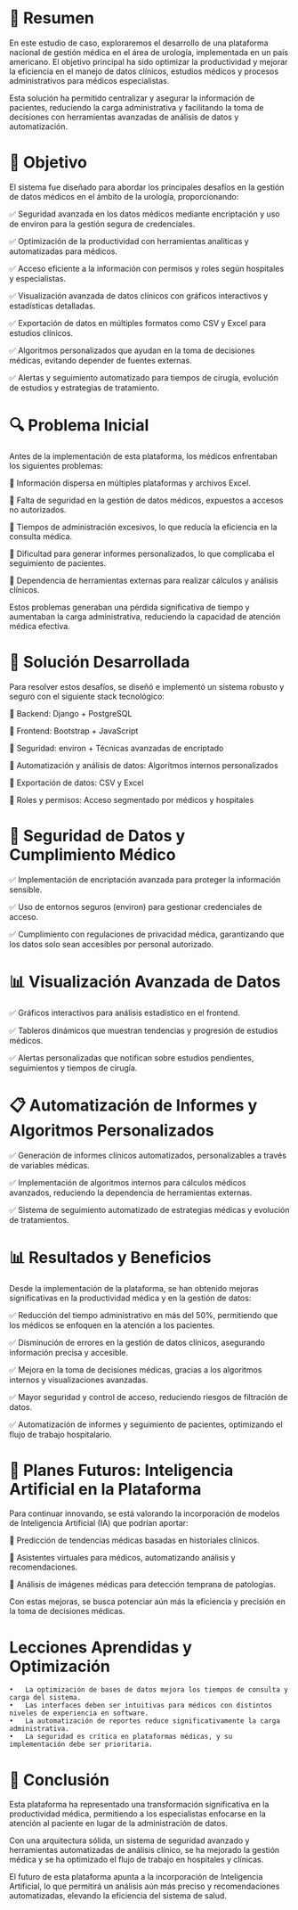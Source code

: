 # 📌 Resumen

En este estudio de caso, exploraremos el desarrollo de una plataforma nacional de gestión médica en el área de urología, implementada en un país americano. El objetivo principal ha sido optimizar la productividad y mejorar la eficiencia en el manejo de datos clínicos, estudios médicos y procesos administrativos para médicos especialistas.

Esta solución ha permitido centralizar y asegurar la información de pacientes, reduciendo la carga administrativa y facilitando la toma de decisiones con herramientas avanzadas de análisis de datos y automatización.

# 🎯 Objetivo

El sistema fue diseñado para abordar los principales desafíos en la gestión de datos médicos en el ámbito de la urología, proporcionando:

✅ Seguridad avanzada en los datos médicos mediante encriptación y uso de environ para la gestión segura de credenciales.

✅ Optimización de la productividad con herramientas analíticas y automatizadas para médicos.

✅ Acceso eficiente a la información con permisos y roles según hospitales y especialistas.

✅ Visualización avanzada de datos clínicos con gráficos interactivos y estadísticas detalladas.

✅ Exportación de datos en múltiples formatos como CSV y Excel para estudios clínicos.

✅ Algoritmos personalizados que ayudan en la toma de decisiones médicas, evitando depender de fuentes externas.

✅ Alertas y seguimiento automatizado para tiempos de cirugía, evolución de estudios y estrategias de tratamiento.

# 🔍 Problema Inicial

Antes de la implementación de esta plataforma, los médicos enfrentaban los siguientes problemas:

🔴 Información dispersa en múltiples plataformas y archivos Excel.

🔴 Falta de seguridad en la gestión de datos médicos, expuestos a accesos no autorizados.

🔴 Tiempos de administración excesivos, lo que reducía la eficiencia en la consulta médica.

🔴 Dificultad para generar informes personalizados, lo que complicaba el seguimiento de pacientes.

🔴 Dependencia de herramientas externas para realizar cálculos y análisis clínicos.

Estos problemas generaban una pérdida significativa de tiempo y aumentaban la carga administrativa, reduciendo la capacidad de atención médica efectiva.

# 🚀 Solución Desarrollada

Para resolver estos desafíos, se diseñó e implementó un sistema robusto y seguro con el siguiente stack tecnológico:

🔹 Backend: Django + PostgreSQL

🔹 Frontend: Bootstrap + JavaScript

🔹 Seguridad: environ + Técnicas avanzadas de encriptado

🔹 Automatización y análisis de datos: Algoritmos internos personalizados

🔹 Exportación de datos: CSV y Excel

🔹 Roles y permisos: Acceso segmentado por médicos y hospitales

# 🔐 Seguridad de Datos y Cumplimiento Médico

✅ Implementación de encriptación avanzada para proteger la información sensible.

✅ Uso de entornos seguros (environ) para gestionar credenciales de acceso.

✅ Cumplimiento con regulaciones de privacidad médica, garantizando que los datos solo sean accesibles por personal autorizado.

# 📊 Visualización Avanzada de Datos

✅ Gráficos interactivos para análisis estadístico en el frontend.

✅ Tableros dinámicos que muestran tendencias y progresión de estudios médicos.

✅ Alertas personalizadas que notifican sobre estudios pendientes, seguimientos y tiempos de cirugía.

# 📋 Automatización de Informes y Algoritmos Personalizados

✅ Generación de informes clínicos automatizados, personalizables a través de variables médicas.

✅ Implementación de algoritmos internos para cálculos médicos avanzados, reduciendo la dependencia de herramientas externas.

✅ Sistema de seguimiento automatizado de estrategias médicas y evolución de tratamientos.

# 📊 Resultados y Beneficios

Desde la implementación de la plataforma, se han obtenido mejoras significativas en la productividad médica y en la gestión de datos:

✅ Reducción del tiempo administrativo en más del 50%, permitiendo que los médicos se enfoquen en la atención a los pacientes.

✅ Disminución de errores en la gestión de datos clínicos, asegurando información precisa y accesible.

✅ Mejora en la toma de decisiones médicas, gracias a los algoritmos internos y visualizaciones avanzadas.

✅ Mayor seguridad y control de acceso, reduciendo riesgos de filtración de datos.

✅ Automatización de informes y seguimiento de pacientes, optimizando el flujo de trabajo hospitalario.

# 🔮 Planes Futuros: Inteligencia Artificial en la Plataforma

Para continuar innovando, se está valorando la incorporación de modelos de Inteligencia Artificial (IA) que podrían aportar:

🤖 Predicción de tendencias médicas basadas en historiales clínicos.

🧠 Asistentes virtuales para médicos, automatizando análisis y recomendaciones.

📡 Análisis de imágenes médicas para detección temprana de patologías.

Con estas mejoras, se busca potenciar aún más la eficiencia y precisión en la toma de decisiones médicas.

# Lecciones Aprendidas y Optimización

	•	La optimización de bases de datos mejora los tiempos de consulta y carga del sistema.
	•	Las interfaces deben ser intuitivas para médicos con distintos niveles de experiencia en software.
	•	La automatización de reportes reduce significativamente la carga administrativa.
	•	La seguridad es crítica en plataformas médicas, y su implementación debe ser prioritaria.

# 🎯 Conclusión

Esta plataforma ha representado una transformación significativa en la productividad médica, permitiendo a los especialistas enfocarse en la atención al paciente en lugar de la administración de datos.

Con una arquitectura sólida, un sistema de seguridad avanzado y herramientas automatizadas de análisis clínico, se ha mejorado la gestión médica y se ha optimizado el flujo de trabajo en hospitales y clínicas.

El futuro de esta plataforma apunta a la incorporación de Inteligencia Artificial, lo que permitirá un análisis aún más preciso y recomendaciones automatizadas, elevando la eficiencia del sistema de salud.

